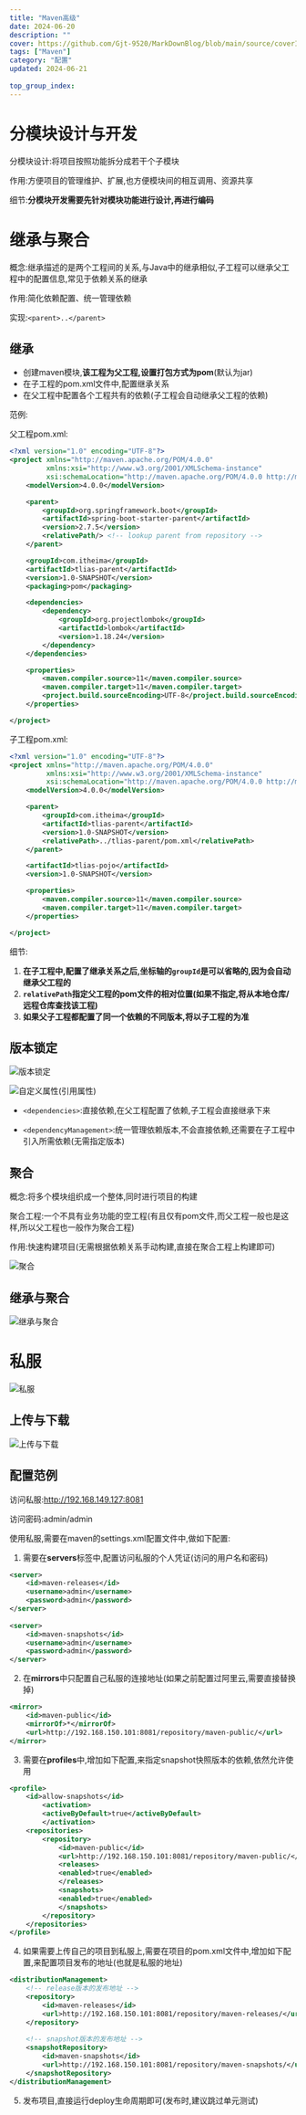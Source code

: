 ```yaml
---
title: "Maven高级"
date: 2024-06-20
description: ""
cover: https://github.com/Gjt-9520/MarkDownBlog/blob/main/source/coverImages/Bimage-135/Bimage51.jpg?raw=true
tags: ["Maven"]
category: "配置"
updated: 2024-06-21
  
top_group_index: 
---
```


# 分模块设计与开发

分模块设计:将项目按照功能拆分成若干个子模块

作用:方便项目的管理维护、扩展,也方便模块间的相互调用、资源共享

细节:**分模块开发需要先针对模块功能进行设计,再进行编码**

# 继承与聚合

概念:继承描述的是两个工程间的关系,与Java中的继承相似,子工程可以继承父工程中的配置信息,常见于依赖关系的继承

作用:简化依赖配置、统一管理依赖

实现:`<parent>..</parent>`

## 继承

- 创建maven模块,**该工程为父工程,设置打包方式为pom**(默认为jar)                 
- 在子工程的pom.xml文件中,配置继承关系            
- 在父工程中配置各个工程共有的依赖(子工程会自动继承父工程的依赖)

范例:

父工程pom.xml:

```xml
<?xml version="1.0" encoding="UTF-8"?>
<project xmlns="http://maven.apache.org/POM/4.0.0"
         xmlns:xsi="http://www.w3.org/2001/XMLSchema-instance"
         xsi:schemaLocation="http://maven.apache.org/POM/4.0.0 http://maven.apache.org/xsd/maven-4.0.0.xsd">
    <modelVersion>4.0.0</modelVersion>

    <parent>
        <groupId>org.springframework.boot</groupId>
        <artifactId>spring-boot-starter-parent</artifactId>
        <version>2.7.5</version>
        <relativePath/> <!-- lookup parent from repository -->
    </parent>

    <groupId>com.itheima</groupId>
    <artifactId>tlias-parent</artifactId>
    <version>1.0-SNAPSHOT</version>
    <packaging>pom</packaging>

    <dependencies>
        <dependency>
            <groupId>org.projectlombok</groupId>
            <artifactId>lombok</artifactId>
            <version>1.18.24</version>
        </dependency>
    </dependencies>

    <properties>
        <maven.compiler.source>11</maven.compiler.source>
        <maven.compiler.target>11</maven.compiler.target>
        <project.build.sourceEncoding>UTF-8</project.build.sourceEncoding>
    </properties>

</project>
```

子工程pom.xml:

```xml
<?xml version="1.0" encoding="UTF-8"?>
<project xmlns="http://maven.apache.org/POM/4.0.0"
         xmlns:xsi="http://www.w3.org/2001/XMLSchema-instance"
         xsi:schemaLocation="http://maven.apache.org/POM/4.0.0 http://maven.apache.org/xsd/maven-4.0.0.xsd">
    <modelVersion>4.0.0</modelVersion>

    <parent>
        <groupId>com.itheima</groupId>
        <artifactId>tlias-parent</artifactId>
        <version>1.0-SNAPSHOT</version>
        <relativePath>../tlias-parent/pom.xml</relativePath>
    </parent>

    <artifactId>tlias-pojo</artifactId>
    <version>1.0-SNAPSHOT</version>

    <properties>
        <maven.compiler.source>11</maven.compiler.source>
        <maven.compiler.target>11</maven.compiler.target>
    </properties>

</project>
```

细节:
1. **在子工程中,配置了继承关系之后,坐标轴的`groupId`是可以省略的,因为会自动继承父工程的**
2. **`relativePath`指定父工程的pom文件的相对位置(如果不指定,将从本地仓库/远程仓库查找该工程)**
3. **如果父子工程都配置了同一个依赖的不同版本,将以子工程的为准**

## 版本锁定

![版本锁定](../images/Maven版本锁定.png)

![自定义属性(引用属性)](../images/自定义属性(引用属性).png)

- `<dependencies>`:直接依赖,在父工程配置了依赖,子工程会直接继承下来

- `<dependencyManagement>`:统一管理依赖版本,不会直接依赖,还需要在子工程中引入所需依赖(无需指定版本)

## 聚合

概念:将多个模块组织成一个整体,同时进行项目的构建

聚合工程:一个不具有业务功能的空工程(有且仅有pom文件,而父工程一般也是这样,所以父工程也一般作为聚合工程)

作用:快速构建项目(无需根据依赖关系手动构建,直接在聚合工程上构建即可)

![聚合](../images/Maven聚合.png)

## 继承与聚合

![继承与聚合](../images/继承与聚合.png)

# 私服

![私服](../images/Maven私服.png)

## 上传与下载

![上传与下载](../images/Maven私服上传与下载.png)

## 配置范例

访问私服:http://192.168.149.127:8081

访问密码:admin/admin

使用私服,需要在maven的settings.xml配置文件中,做如下配置:

1. 需要在**servers**标签中,配置访问私服的个人凭证(访问的用户名和密码)

```xml
<server>
    <id>maven-releases</id>
    <username>admin</username>
    <password>admin</password>
</server>
    
<server>
    <id>maven-snapshots</id>
    <username>admin</username>
    <password>admin</password>
</server>
```

2. 在**mirrors**中只配置自己私服的连接地址(如果之前配置过阿里云,需要直接替换掉)

```xml
<mirror>
    <id>maven-public</id>
    <mirrorOf>*</mirrorOf>
    <url>http://192.168.150.101:8081/repository/maven-public/</url>
</mirror>
```

3. 需要在**profiles**中,增加如下配置,来指定snapshot快照版本的依赖,依然允许使用

```xml
<profile>
    <id>allow-snapshots</id>
        <activation>
        <activeByDefault>true</activeByDefault>
        </activation>
    <repositories>
        <repository>
            <id>maven-public</id>
            <url>http://192.168.150.101:8081/repository/maven-public/</url>
            <releases>
            <enabled>true</enabled>
            </releases>
            <snapshots>
            <enabled>true</enabled>
            </snapshots>
        </repository>
    </repositories>
</profile>
```

4. 如果需要上传自己的项目到私服上,需要在项目的pom.xml文件中,增加如下配置,来配置项目发布的地址(也就是私服的地址)

```xml
<distributionManagement>
    <!-- release版本的发布地址 -->
    <repository>
        <id>maven-releases</id>
        <url>http://192.168.150.101:8081/repository/maven-releases/</url>
    </repository>
    
    <!-- snapshot版本的发布地址 -->
    <snapshotRepository>
        <id>maven-snapshots</id>
        <url>http://192.168.150.101:8081/repository/maven-snapshots/</url>
    </snapshotRepository>
</distributionManagement>
```

5. 发布项目,直接运行deploy生命周期即可(发布时,建议跳过单元测试)